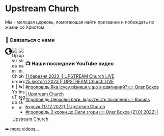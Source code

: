 # Upstream Church

Мы - молодая церковь, помогающая найти призвание и побеждать по жизни со Христом.

### 👥 Связаться с нами

[<img align="left" alt="upstream.life" width="22px" src="https://raw.githubusercontent.com/iconic/open-iconic/master/svg/globe.svg" />][website]
[<img align="left" alt="UpstreamChurch | YouTube" width="22px" src="https://cdn.jsdelivr.net/npm/simple-icons@v3/icons/youtube.svg" />][youtube]
[<img align="left" alt="upstream.church | Instagram" width="22px" src="https://cdn.jsdelivr.net/npm/simple-icons@v3/icons/instagram.svg" />][instagram]

<br />

### 📺 Наши последнии YouTube видео
<!-- YOUTUBE:START -->
- [11 березня 2023 || UPSTREAM Church LIVE](https://www.youtube.com/watch?v=hQKd8pgDzik)
- [25 лютого 2023 || UPSTREAM Church LIVE](https://www.youtube.com/watch?v=Ub5tYcAWuhw)
- [#проповідь Яка Ісусу різниця у що я одягнений? 👉 Олег Боков | Upstream Church](https://www.youtube.com/watch?v=PAwJNWW9di0)
- [#проповідь Церковні баги: відсутність покаяння 👉 Василь Бурсук &lpar;17.12.2022&rpar; | Upstream Church](https://www.youtube.com/watch?v=Zu8qKAkbLdE)
- [#проповідь 3 кроки до Сили згори 👉 Олег Боков &lpar;21.01.2022&rpar; | Upstream Church](https://www.youtube.com/watch?v=vd-mXhGw0ek)
<!-- YOUTUBE:END -->

➡️ [more videos...](https://youtube.com/UpstreamChurch)

[website]: https://upstream.life/
[youtube]: https://youtube.com/UpstreamChurch
[instagram]: https://www.instagram.com/upstream.church

